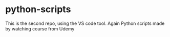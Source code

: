 # python-scripts

This is the second repo, using the VS code tool. Again Python scripts made by watching course from Udemy
